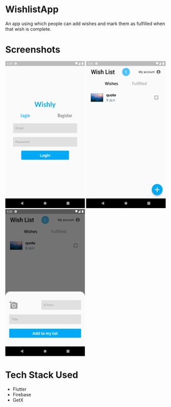 # WishlistApp

An app using which people can add wishes and mark them as fulfilled when that wish is complete. 

# Screenshots

<img src="/readMeImages/AuthScreen.png" title="AuthScreen" width="250" height="460"/> <img src="/readMeImages/HomeScreen.png" title="HomeScreen" width="250" height="460"/> <img src="/readMeImages/HomeScreenBottomBar.png" alt="AuthScreen" title="HomeScreenBottomBar" width="250" height="460"/>



# Tech Stack Used

- Flutter
- Firebase
- GetX
